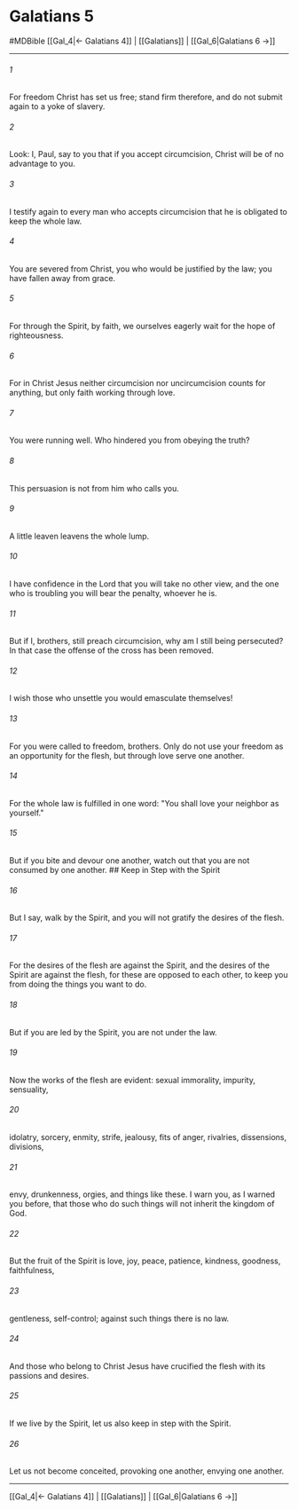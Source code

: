 # Galatians 5
#MDBible
[[Gal_4|← Galatians 4]] | [[Galatians]] | [[Gal_6|Galatians 6 →]]

***

###### 1 
For freedom Christ has set us free; stand firm therefore, and do not submit again to a yoke of slavery. 

###### 2 
Look: I, Paul, say to you that if you accept circumcision, Christ will be of no advantage to you. 

###### 3 
I testify again to every man who accepts circumcision that he is obligated to keep the whole law. 

###### 4 
You are severed from Christ, you who would be justified by the law; you have fallen away from grace. 

###### 5 
For through the Spirit, by faith, we ourselves eagerly wait for the hope of righteousness. 

###### 6 
For in Christ Jesus neither circumcision nor uncircumcision counts for anything, but only faith working through love. 

###### 7 
You were running well. Who hindered you from obeying the truth? 

###### 8 
This persuasion is not from him who calls you. 

###### 9 
A little leaven leavens the whole lump. 

###### 10 
I have confidence in the Lord that you will take no other view, and the one who is troubling you will bear the penalty, whoever he is. 

###### 11 
But if I, brothers, still preach circumcision, why am I still being persecuted? In that case the offense of the cross has been removed. 

###### 12 
I wish those who unsettle you would emasculate themselves! 

###### 13 
For you were called to freedom, brothers. Only do not use your freedom as an opportunity for the flesh, but through love serve one another. 

###### 14 
For the whole law is fulfilled in one word: "You shall love your neighbor as yourself." 

###### 15 
But if you bite and devour one another, watch out that you are not consumed by one another. ## Keep in Step with the Spirit 

###### 16 
But I say, walk by the Spirit, and you will not gratify the desires of the flesh. 

###### 17 
For the desires of the flesh are against the Spirit, and the desires of the Spirit are against the flesh, for these are opposed to each other, to keep you from doing the things you want to do. 

###### 18 
But if you are led by the Spirit, you are not under the law. 

###### 19 
Now the works of the flesh are evident: sexual immorality, impurity, sensuality, 

###### 20 
idolatry, sorcery, enmity, strife, jealousy, fits of anger, rivalries, dissensions, divisions, 

###### 21 
envy, drunkenness, orgies, and things like these. I warn you, as I warned you before, that those who do such things will not inherit the kingdom of God. 

###### 22 
But the fruit of the Spirit is love, joy, peace, patience, kindness, goodness, faithfulness, 

###### 23 
gentleness, self-control; against such things there is no law. 

###### 24 
And those who belong to Christ Jesus have crucified the flesh with its passions and desires. 

###### 25 
If we live by the Spirit, let us also keep in step with the Spirit. 

###### 26 
Let us not become conceited, provoking one another, envying one another. 

***

[[Gal_4|← Galatians 4]] | [[Galatians]] | [[Gal_6|Galatians 6 →]]
